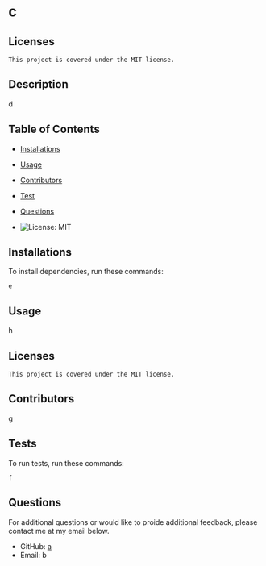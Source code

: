 # c
  ## Licenses
    This project is covered under the MIT license.

## Description 

  d

  ## Table of Contents 

  * [Installations](#installations)

  * [Usage](#usage)
  
  * [Contributors](#contributors)

  * [Test](#tests)

  * [Questions](#questions)

  * ![License: MIT](https://img.shields.io/badge/License-MIT-yellow.svg)
  
  ## Installations

  To install dependencies, run these commands:

  ```
  e
  ```

  ## Usage
  
h

## Licenses
    This project is covered under the MIT license.

## Contributors

  g

  ## Tests

  To run tests, run these commands:

  ```
  f
  ```

  ## Questions

  For additional questions or would like to proide additional feedback, please contact me at my email below.

  - GitHub: [a](https://github.com/a/)
  - Email:  b
  